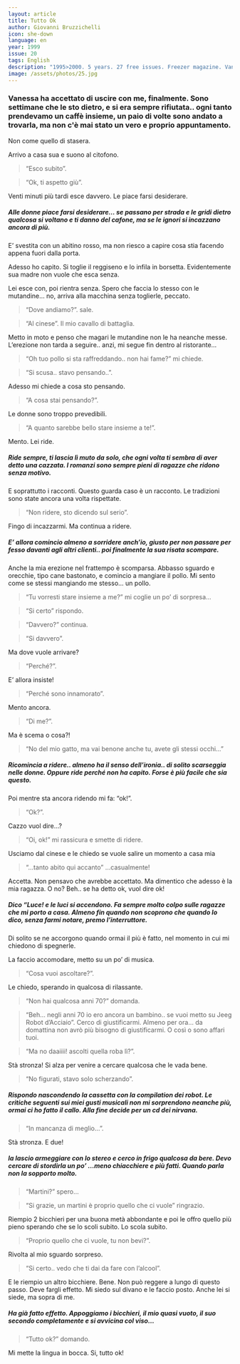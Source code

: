 ```yaml
---
layout: article
title: Tutto Ok
author: Giovanni Bruzzichelli
icon: she-down
language: en
year: 1999
issue: 20
tags: English
description: "1995>2000. 5 years. 27 free issues. Freezer magazine. Vanessa ha accettato di uscire con me, finalmente.  Sono settimane che le sto dietro, e si era sempre rifiutata.. ogni tanto prendevamo un caffè insieme, un paio di volte sono andato a trovarla, ma non c'è mai stato un vero e proprio appuntamento. Non come quello di stasera."
image: /assets/photos/25.jpg
---
```


### Vanessa ha accettato di uscire con me, finalmente.  Sono settimane che le sto dietro, e si era sempre rifiutata.. ogni tanto prendevamo un caffè insieme, un paio di volte sono andato a trovarla, ma non c'è mai stato un vero e proprio appuntamento.
Non come quello di stasera.

Arrivo a casa sua e suono al citofono.

>“Esco subito”.

>“Ok, ti aspetto giù”.

Venti minuti più tardi esce davvero.
Le piace farsi desiderare.

##### Alle donne piace farsi desiderare… se passano per strada e le gridi dietro qualcosa si voltano e ti danno del cafone, ma se le ignori si incazzano ancora di più.

E’ svestita con un abitino rosso, ma non riesco a capire cosa stia facendo appena fuori dalla porta.

Adesso ho capito.
Si toglie il reggiseno e lo infila in borsetta.
Evidentemente sua madre non vuole che esca senza.

Lei esce con, poi rientra senza.
Spero che faccia lo stesso con le mutandine… no, arriva alla macchina senza toglierle, peccato.

>“Dove andiamo?”. sale.

>“Al cinese”. Il mio cavallo di battaglia.

Metto in moto e penso che magari le mutandine non le ha neanche messe.
L’erezione non tarda a seguire.. anzi, mi segue fin dentro al ristorante…

>“Oh tuo pollo si sta raffreddando.. non hai fame?” mi chiede.

>“Si scusa.. stavo pensando..”.

Adesso mi chiede a cosa sto pensando.

>“A cosa stai pensando?”.

Le donne sono troppo prevedibili.

>“A quanto sarebbe bello stare insieme a te!”.

Mento.
Lei ride.

##### Ride sempre, ti lascia lì muto da solo, che ogni volta ti sembra di aver detto una cazzata. I romanzi sono sempre pieni di ragazze che ridono senza motivo.

E soprattutto i racconti.
Questo guarda caso è un racconto.
Le tradizioni sono state ancora una volta rispettate.

>“Non ridere, sto dicendo sul serio”.

Fingo di incazzarmi.
Ma continua a ridere.

##### E’ allora comincio almeno a sorridere anch’io, giusto per non passare per fesso davanti agli altri clienti.. poi finalmente la sua risata scompare.

Anche la mia erezione nel frattempo è scomparsa.
Abbasso sguardo e orecchie, tipo cane bastonato, e comincio a mangiare il pollo.
Mi sento come se stessi mangiando me stesso… un pollo.

>“Tu vorresti stare insieme a me?” mi coglie un po’ di sorpresa…

>“Si certo” rispondo.

>“Davvero?” continua.

>“Si davvero”.

Ma dove vuole arrivare?

>“Perché?”.

E’ allora insiste!

>“Perché sono innamorato”.

Mento ancora.

>“Di me?”.

Ma è scema o cosa?!

>“No del mio gatto, ma vai benone anche tu, avete gli stessi occhi…”

##### Ricomincia a ridere.. almeno ha il senso dell’ironia.. di solito scarseggia nelle donne. Oppure ride perché non ha capito. Forse è più facile che sia questo.

Poi mentre sta ancora ridendo mi fa: “ok!”.

>“Ok?”.

Cazzo vuol dire…?

>“Oi, ok!” mi rassicura e smette di ridere.

Usciamo dal cinese e le chiedo se vuole salire un momento a casa mia

>“…tanto abito qui accanto” …casualmente!

Accetta. Non pensavo che avrebbe accettato.
Ma dimentico che adesso è la mia ragazza.
O no?
Beh.. se ha detto ok, vuol dire ok!

##### Dico “Luce! e le luci si accendono. Fa sempre molto colpo sulle ragazze che mi porto a casa. Almeno fin quando non scoprono che quando lo dico, senza farmi notare, premo l’interruttore.

Di solito se ne accorgono quando ormai il più è fatto, nel momento in cui mi chiedono di spegnerle.

La faccio accomodare, metto su un po’ di musica.

>“Cosa vuoi ascoltare?”.

Le chiedo, sperando in qualcosa di rilassante.

>“Non hai qualcosa anni 70?” domanda.

>“Beh… negli anni 70 io ero ancora un bambino.. se vuoi metto su Jeeg Robot d’Acciaio”.
Cerco di giustificarmi.
Almeno per ora… da domattina non avrò più bisogno di giustificarmi.
O così o sono affari tuoi.

>“Ma no daaiiii! ascolti quella roba lì?”.

Stà stronza! Si alza per venire a cercare qualcosa che le vada bene.

>“No figurati, stavo solo scherzando”.

##### Rispondo nascondendo la cassetta con la compilation dei robot. Le critiche seguenti sui miei gusti musicali non mi sorprendono neanche più, ormai ci ho fatto il callo.  Alla fine decide per un cd dei nirvana.



>“In mancanza di meglio…”.

Stà stronza. E due!

##### la lascio armeggiare con lo stereo e cerco in frigo qualcosa da bere. Devo cercare di stordirla un po’ …meno chiacchiere e più fatti. Quando parla non la sopporto molto.

>“Martini?” spero…

>“Si grazie, un martini è proprio quello che ci vuole” ringrazio.

Riempio 2 bicchieri per una buona metà abbondante e poi le offro quello più pieno sperando che se lo scoli subito.
Lo scola subito.

>“Proprio quello che ci vuole, tu non bevi?”.

Rivolta al mio sguardo sorpreso.

>“Si certo.. vedo che ti dai da fare con l’alcool”.

E le riempio un altro bicchiere.
Bene.
Non può reggere a lungo di questo passo.
Deve fargli effetto.
Mi siedo sul divano e le faccio posto.
Anche lei si siede, ma sopra di me.

##### Ha già fatto effetto. Appoggiamo i bicchieri, il mio quasi vuoto, il suo secondo completamente e si avvicina col viso…

>“Tutto ok?” domando.

Mi mette la lingua in bocca.
Si, tutto ok!
